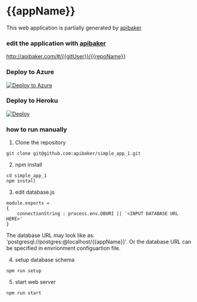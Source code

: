 # {{appName}}
This web application is partially generated by [apibaker](http://apibaker.com) 

### edit the application with [apibaker](http://apibaker.com)
http://apibaker.com/#/{{gitUser}}/{{repoName}}

### Deploy to Azure
[![Deploy to Azure](http://azuredeploy.net/deploybutton.png)](https://azuredeploy.net/)

### Deploy to Heroku
[![Deploy](https://www.herokucdn.com/deploy/button.png)](https://heroku.com/deploy)

### how to run manually
1. Clone the repository
```
git clone git@github.com:apibaker/simple_app_1.git
```

2. npm install
```
cd simple_app_1
npm install
```

3. edit database.js
```
module.exports = 
{
    connectionString : process.env.DBURI || '<INPUT DATABASE URL HERE>'
}
```
The database URL may look like as: 'postgresql://postgres:@localhost/{{appName}}'.
Or the database URL can be specified in envrionment configuartion file.

4. setup database schema
```
npm run setup
```

5. start web server
```
npm run start
```


